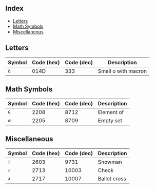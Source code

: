 Index
-----

* [Letters](#letters)
* [Math Symbols](#math-symbols)
* [Miscellaneous](#miscellaneous)

Letters
-------

| Symbol | Code (hex) | Code (dec) | Description |
|---|---|---|---|
| `ō` | 014D | 333 | Small o with macron |

Math Symbols
------------

| Symbol | Code (hex) | Code (dec) | Description |
|---|---|---|---|
| `∈` | 2208 | 8712 | Element of |
| `∅` | 2205 | 8709 | Empty set |

Miscellaneous
-------------

| Symbol | Code (hex) | Code (dec) | Description |
|---|---|---|---|
| `☃` | 2603 | 9731 | Snowman |
| `✓` | 2713 | 10003 | Check |
| `✗` | 2717 | 10007 | Ballot cross |
